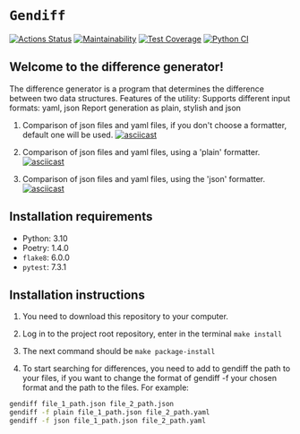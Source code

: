# `Gendiff`
[![Actions Status](https://github.com/BogdanBarylo/python-project-50/workflows/hexlet-check/badge.svg)](https://github.com/BogdanBarylo/python-project-50/actions)
[![Maintainability](https://api.codeclimate.com/v1/badges/06860799108b157ebc77/maintainability)](https://codeclimate.com/github/BogdanBarylo/python-project-50/maintainability)
[![Test Coverage](https://api.codeclimate.com/v1/badges/06860799108b157ebc77/test_coverage)](https://codeclimate.com/github/BogdanBarylo/python-project-50/test_coverage)
[![Python CI](https://github.com/BogdanBarylo/python-project-50/actions/workflows/github-actions-demo.yml/badge.svg)](https://github.com/BogdanBarylo/python-project-50/actions/workflows/github-actions-demo.yml)

## Welcome to the difference generator!

The difference generator is a program that determines the difference between two data structures. 
Features of the utility:
Supports different input formats: yaml, json
Report generation as plain, stylish and json


1. Comparison of json files and yaml files, if you don't choose a formatter, default one will be used.
[![asciicast](https://asciinema.org/a/xkvqF9bg9rfYnCbabdmlKYooa.svg)](https://asciinema.org/a/xkvqF9bg9rfYnCbabdmlKYooa)

2. Comparison of json files and yaml files, using a 'plain' formatter.
[![asciicast](https://asciinema.org/a/bsfcSJ3UriJL3lq77151M21or.svg)](https://asciinema.org/a/bsfcSJ3UriJL3lq77151M21or)

3. Comparison of json files and yaml files, using the 'json' formatter.
[![asciicast](https://asciinema.org/a/nsrEEdiHLQOW4TUXOAqFxYVVV.svg)](https://asciinema.org/a/nsrEEdiHLQOW4TUXOAqFxYVVV)

## Installation requirements

- Python: 3.10
- Poetry: 1.4.0
- `flake8`: 6.0.0
- `pytest`: 7.3.1

## Installation instructions

1. You need to download this repository to your computer.

2. Log in to the project root repository, enter in the terminal `make install`

3. The next command should be `make package-install`

4. To start searching for differences, you need to add to gendiff the path to your files, if you want to change the format of gendiff -f your chosen format and the path to the files. For example:

```bash
gendiff file_1_path.json file_2_path.json
gendiff -f plain file_1_path.json file_2_path.yaml 
gendiff -f json file_1_path.json file_2_path.yaml
```